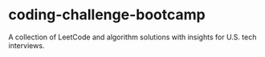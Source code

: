 # coding-challenge-bootcamp
A collection of LeetCode and algorithm solutions with insights for U.S. tech interviews.
